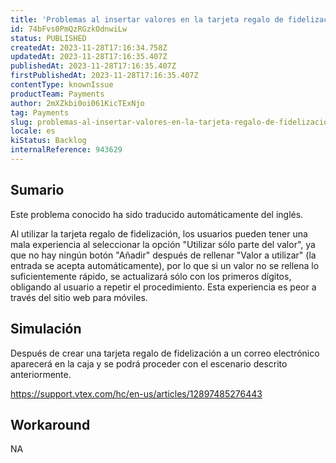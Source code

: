 ```yaml
---
title: 'Problemas al insertar valores en la tarjeta regalo de fidelización en la caja'
id: 74bFvs0PmQzRGzkOdnwiLw
status: PUBLISHED
createdAt: 2023-11-28T17:16:34.758Z
updatedAt: 2023-11-28T17:16:35.407Z
publishedAt: 2023-11-28T17:16:35.407Z
firstPublishedAt: 2023-11-28T17:16:35.407Z
contentType: knownIssue
productTeam: Payments
author: 2mXZkbi0oi061KicTExNjo
tag: Payments
slug: problemas-al-insertar-valores-en-la-tarjeta-regalo-de-fidelizacion-en-la-caja
locale: es
kiStatus: Backlog
internalReference: 943629
---
```


## Sumario

<div class="alert alert-info">
  <p>Este problema conocido ha sido traducido automáticamente del inglés.</p>
</div>


Al utilizar la tarjeta regalo de fidelización, los usuarios pueden tener una mala experiencia al seleccionar la opción "Utilizar sólo parte del valor", ya que no hay ningún botón "Añadir" después de rellenar "Valor a utilizar" (la entrada se acepta automáticamente), por lo que si un valor no se rellena lo suficientemente rápido, se actualizará sólo con los primeros dígitos, obligando al usuario a repetir el procedimiento. Esta experiencia es peor a través del sitio web para móviles.



## Simulación


Después de crear una tarjeta regalo de fidelización a un correo electrónico aparecerá en la caja y se podrá proceder con el escenario descrito anteriormente.

https://support.vtex.com/hc/en-us/articles/12897485276443



## Workaround


NA




